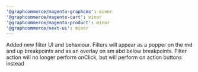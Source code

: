 ```yaml
---
'@graphcommerce/magento-graphcms': minor
'@graphcommerce/magento-cart': minor
'@graphcommerce/magento-product': minor
'@graphcommerce/next-ui': minor
---
```


Added new filter UI and behaviour. Filters will appear as a popper on the md and up breakpoints and as an overlay on sm abd below breakpoints. Filter action will no longer perform onClick, but will perform on action buttons instead

